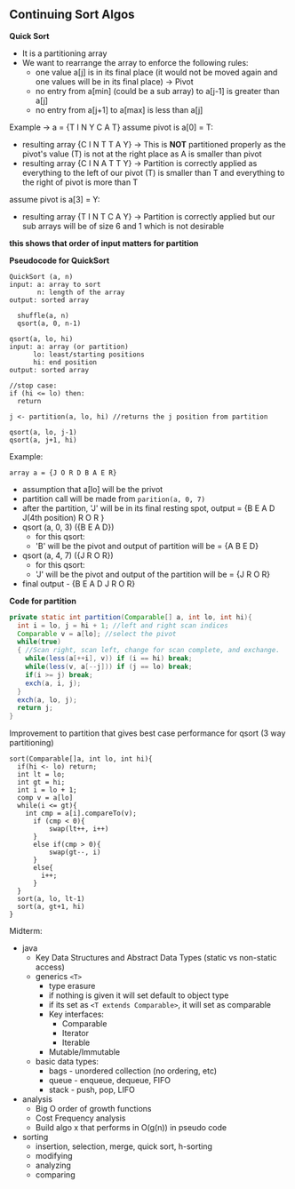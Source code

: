 ## Continuing Sort Algos

**Quick Sort**

- It is a partitioning array
- We want to rearrange the array to enforce the following rules:
  - one value a[j] is in its final place (it would not be moved again and one values will be in its final place) -> Pivot
  - no entry from a[min] (could be a sub array) to a[j-1] is greater than a[j]
  - no entry from a[j+1] to a[max] is less than a[j]

Example -> a = {T I N Y C A T}
assume pivot is a[0] = T:
  - resulting array {C I N T T A Y} -> This is **NOT** partitioned properly as the pivot's value (T) is not at the right place as A is smaller than pivot
  - resulting array {C I N A T T Y} -> Partition is correctly applied as everything to the left of our pivot (T) is smaller than T and everything to the right of pivot is more than T

assume pivot is a[3] = Y:
  - resulting array {T I N T C A Y} -> Partition is correctly applied but our sub arrays will be of size 6 and 1 which is not desirable

**this shows that order of input matters for partition**

**Pseudocode for QuickSort**
```
QuickSort (a, n)
input: a: array to sort
       n: length of the array
output: sorted array

  shuffle(a, n)
  qsort(a, 0, n-1)
```

```
qsort(a, lo, hi)
input: a: array (or partition)
      lo: least/starting positions
      hi: end position
output: sorted array

//stop case:
if (hi <= lo) then:
  return

j <- partition(a, lo, hi) //returns the j position from partition

qsort(a, lo, j-1)
qsort(a, j+1, hi)
```

Example:

`array a = {J O R D B A E R}`
- assumption that a[lo] will be the privot
- partition call will be made from `parition(a, 0, 7)`
- after the partition, 'J' will be in its final resting spot, output = {B E A D J(4th position) R O R }
- qsort (a, 0, 3) ({B E A D})
  - for this qsort:
  - 'B' will be the pivot and output of partition will be = {A B E D}
- qsort (a, 4, 7) ({J R O R})
  - for this qsort:
  - 'J' will be the pivot and output of the partition will be = {J R O R}
- final output - {B E A D J R O R}

**Code for partition**

```java
private static int partition(Comparable[] a, int lo, int hi){
  int i = lo, j = hi + 1; //left and right scan indices
  Comparable v = a[lo]; //select the pivot
  while(true)
  { //Scan right, scan left, change for scan complete, and exchange.
    while(less(a[++i], v)) if (i == hi) break;
    while(less(v, a[--j])) if (j == lo) break;
    if(i >= j) break;
    exch(a, i, j);
  }
  exch(a, lo, j);
  return j;
}
```

Improvement to partition that gives best case performance for qsort (3 way partitioning)
```
sort(Comparable[]a, int lo, int hi){
  if(hi <- lo) return;
  int lt = lo;
  int gt = hi;
  int i = lo + 1;
  comp v = a[lo]
  while(i <= gt){
    int cmp = a[i].compareTo(v);
      if (cmp < 0){
          swap(lt++, i++)
      }
      else if(cmp > 0){
          swap(gt--, i)
      }
      else{
        i++;
      }
  }
  sort(a, lo, lt-1)
  sort(a, gt+1, hi)
}
```
Midterm:
- java
  - Key Data Structures and Abstract Data Types (static vs non-static access)
  - generics `<T>`
    - type erasure
    - if nothing is given it will set default to object type
    - if its set as `<T extends Comparable>`, it will set as comparable
    - Key interfaces:
      - Comparable
      - Iterator
      - Iterable
    - Mutable/Immutable
  - basic data types:
    - bags - unordered collection (no ordering, etc)
    - queue - enqueue, dequeue, FIFO
    - stack - push, pop, LIFO
- analysis
  - Big O order of growth functions
  - Cost Frequency analysis
  - Build algo x that performs in O(g(n)) in pseudo code
- sorting
  - insertion, selection, merge, quick sort, h-sorting
  - modifying
  - analyzing
  - comparing

